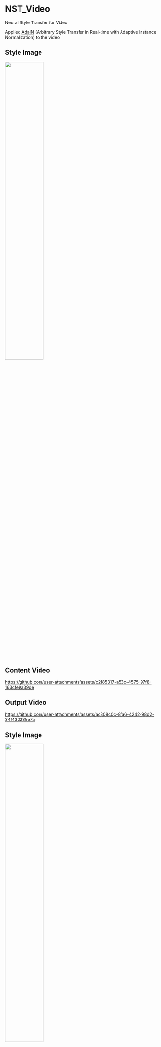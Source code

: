 # NST_Video
Neural Style Transfer for Video

Applied [AdaIN](https://arxiv.org/abs/1703.06868) (Arbitrary Style Transfer in Real-time with Adaptive Instance Normalization) to the video


## Style Image
<img src="https://github.com/user-attachments/assets/9a9e8259-cc2b-4cf2-bda5-0724a34f72f3" width="50%" height="50%" >

## Content Video


https://github.com/user-attachments/assets/c2185317-a53c-4575-97f8-163cfe9a39de



## Output Video


https://github.com/user-attachments/assets/ac808c0c-8fa6-4242-98d2-34f432285e7a


## Style Image
<img src="https://github.com/user-attachments/assets/293d7432-23de-4498-bdbe-556190100a4e" width="50%" height="50%" >

## Content Video


https://github.com/user-attachments/assets/02dcd40a-b44f-461f-a176-d8b37b51d442


## Output Video


https://github.com/user-attachments/assets/796e3e29-a558-4542-8f3c-e75bf783e8c3




